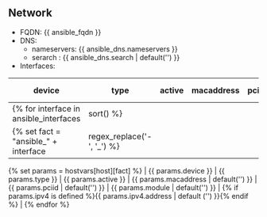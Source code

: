 ## Network

- FQDN: {{ ansible_fqdn }}
- DNS:
  - nameservers: {{ ansible_dns.nameservers }}
  - serarch : {{ ansible_dns.search | default('') }}
- Interfaces:

| device | type | active | macaddress | pciid | module | IP address |
|--------|------|--------|------------|-------|--------|------------|
{% for interface in ansible_interfaces | sort() %}
{% set fact = "ansible_" + interface | regex_replace('-', '_') %}
{% set params = hostvars[host][fact] %}
| {{ params.device }} | {{ params.type }} | {{ params.active }} | {{ params.macaddress | default('') }} | {{ params.pciid | default('') }} | {{ params.module | default('') }} | {% if params.ipv4 is defined %}{{ params.ipv4.address | default ('') }}{% endif %} |
{% endfor %}
